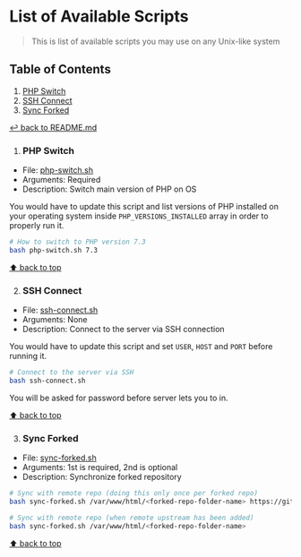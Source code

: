 # List of Available Scripts
> This is list of available scripts you may use on any Unix-like system

## Table of Contents

1. [PHP Switch](#php-switch)
1. [SSH Connect](#ssh-connect)
1. [Sync Forked](#sync-forked)

[↩ back to README.md](./../README.md#shell-scripts)

1. ### PHP Switch

* File: [php-switch.sh](./php-switch.sh)
* Arguments: Required
* Description: Switch main version of PHP on OS

You would have to update this script and list versions of PHP installed on your operating system inside `PHP_VERSIONS_INSTALLED` array in order to properly run it.

```bash
# How to switch to PHP version 7.3
bash php-switch.sh 7.3
```

[⬆ back to top](#table-of-contents)

2. ### SSH Connect

* File: [ssh-connect.sh](./ssh-connect.sh)
* Arguments: None
* Description: Connect to the server via SSH connection

You would have to update this script and set `USER`, `HOST` and `PORT` before running it.

```bash
# Connect to the server via SSH
bash ssh-connect.sh
```

You will be asked for password before server lets you to in.

[⬆ back to top](#table-of-contents)

3. ### Sync Forked

* File: [sync-forked.sh](./sync-forked.sh)
* Arguments: 1st is required, 2nd is optional
* Description: Synchronize forked repository

```bash
# Sync with remote repo (doing this only once per forked repo)
bash sync-forked.sh /var/www/html/<forked-repo-folder-name> https://github.com/<username>/<repo-name>

# Sync with remote repo (when remote upstream has been added)
bash sync-forked.sh /var/www/html/<forked-repo-folder-name>
```

[⬆ back to top](#table-of-contents)
